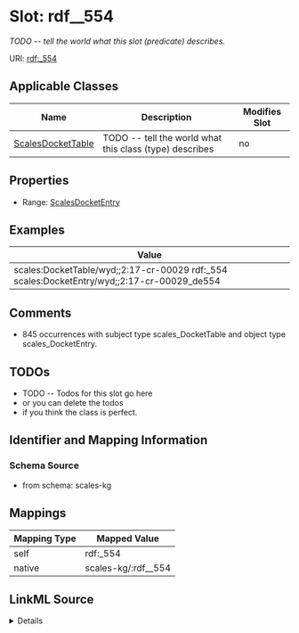 

# Slot: rdf__554


_TODO -- tell the world what this slot (predicate) describes._





URI: [rdf:_554](http://www.w3.org/1999/02/22-rdf-syntax-ns#_554)



<!-- no inheritance hierarchy -->





## Applicable Classes

| Name | Description | Modifies Slot |
| --- | --- | --- |
| [ScalesDocketTable](../classes/ScalesDocketTable.md) | TODO -- tell the world what this class (type) describes |  no  |







## Properties

* Range: [ScalesDocketEntry](../classes/ScalesDocketEntry.md)






## Examples

| Value |
| --- |
| scales:DocketTable/wyd;;2:17-cr-00029 rdf:_554 scales:DocketEntry/wyd;;2:17-cr-00029_de554 |

## Comments

* 845 occurrences with subject type scales_DocketTable and object type scales_DocketEntry.

## TODOs

* TODO -- Todos for this slot go here
* or you can delete the todos
* if you think the class is perfect.

## Identifier and Mapping Information







### Schema Source


* from schema: scales-kg




## Mappings

| Mapping Type | Mapped Value |
| ---  | ---  |
| self | rdf:_554 |
| native | scales-kg/:rdf__554 |




## LinkML Source

<details>
```yaml
name: rdf__554
description: TODO -- tell the world what this slot (predicate) describes.
todos:
- TODO -- Todos for this slot go here
- or you can delete the todos
- if you think the class is perfect.
comments:
- 845 occurrences with subject type scales_DocketTable and object type scales_DocketEntry.
examples:
- value: scales:DocketTable/wyd;;2:17-cr-00029 rdf:_554 scales:DocketEntry/wyd;;2:17-cr-00029_de554
from_schema: scales-kg
rank: 1000
slot_uri: rdf:_554
alias: rdf__554
domain_of:
- scales_DocketTable
range: scales_DocketEntry

```
</details>